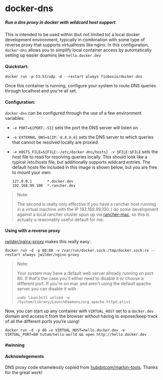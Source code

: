 # docker-dns

##### Run a dns proxy in docker with wildcard host support

This is intended to be used within (but not limited to) a local docker development environment, typically in combination with some type of reverse proxy that supports virtualhosts like nginx. In this configuration, `docker-dns` allows you to simplify local container access by automatically setting up easier doamins like `hello.docker.dev`

#### Quickstart:

`docker run -p 53:53/udp -d --restart always finboxio/docker-dns`

Once this container is running, configure your system to route DNS queries through localhost and you're all set.

#### Configuration:

`docker-dns` can be configured through the use of a few environment variables:

-  `-e PORT=${PORT:-53}` sets the port the DNS server will listen on
-  `-e EXTERNAL_DNS=${IP:-8.8.8.8}` sets the DNS server to which queries that cannot be resolved locally are proxied
-  `-e HOSTS_FILE=${FILE:-/etc/docker-dns/hosts} -v $FILE:$FILE` sets the host file to read for resolving queries locally. This should look like a typical /etc/hosts file, but additionally supports wildcard entries. The default hosts file included in this image is shown below, but you are free to mount your own:

	```
	127.0.0.1 		*.docker.dev
	192.168.99.100 	*.rancher.dev
	```

> Note:
>
> The second is really only effective if you have a rancher host running in a virtual machine with the IP 192.168.99.100. I do some development against a local rancher cluster spun up via [rancher-mac](https://github.com/finboxio/mac-ranch), so this is actually a reasonably useful default for me.
>

#### Using with a reverse proxy

[jwilder/nginx-proxy](https://github.com/jwilder/nginx-proxy) makes this really easy:

`docker run -d -p 80:80 -v /var/run/docker.sock:/tmp/docker.sock:ro --restart always jwilder/nginx-proxy`

> Note:
>
> Your system may have a default web server already running on port 80. If that's the case you'll either need to disable it or choose a different port. If you're on mac and aren't using the default apache server you can disable it with
>
> `sudo launchctl unload -w /System/Library/LaunchDaemons/org.apache.httpd.plist`
>

Now, you can start up any container with `VIRTUAL_HOST` set to a `docker.dev` domain and access it from the browser without having to expose/keep track of all the different ports you're using!

`docker run -d -p 80 -e VIRTUAL_HOST=hello.docker.dev -e VIRTUAL_PORT=80 tutum/hello-world && open http://hello.docker.dev`

#### \#winning

#### Acknowlegements

DNS proxy code shamelessly copied from [hubdotcom/marlon-tools](https://github.com/hubdotcom/marlon-tools). Thanks for the great work!
